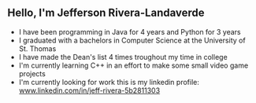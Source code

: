 ## Hello, I'm Jefferson Rivera-Landaverde
- I have been programming in Java for 4 years and Python for 3 years
- I graduated with a bachelors in Computer Science at the University of St. Thomas
- I have made the Dean's list 4 times troughout my time in college
- I'm currently learning C++ in an effort to make some small video game projects
- I'm currently looking for work this is my linkedin profile: www.linkedin.com/in/jeff-rivera-5b2811303
  

<!--
**JeffersonRLPro/JeffersonRLPRo** is a ✨ _special_ ✨ repository because its `README.md` (this file) appears on your GitHub profile.

Here are some ideas to get you started:

- 🔭 I’m currently working on ...
- 🌱 I’m currently learning ...
- 👯 I’m looking to collaborate on ...
- 🤔 I’m looking for help with ...
- 💬 Ask me about ...
- 📫 How to reach me: ...
- 😄 Pronouns: ...
- ⚡ Fun fact: ...
-->
